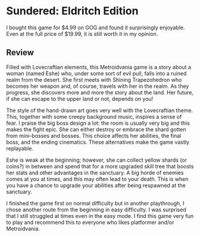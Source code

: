 # Sundered: Eldritch Edition

I bought this game for $4.99 on GOG and found it surprisingly enjoyable. Even at the full price of $19.99, it is still worth it in my opinion.

## Review

Filled with Lovecraftian elements, this Metroidvania game is a story about a woman (named Eshe) who, under some sort of evil pull, falls into a ruined realm from the desert. She first meets with Shining Trapezohedron who becomes her weapon and, of course, travels with her in the realm. As they progress, she discovers more and more the story about the land. Her future, if she can escape to the upper land or not, depends on you!

The style of the hand-drawn art goes very well with the Lovecraftian theme. This, together with some creepy background music, inspires a sense of fear. I praise the big boss design a lot: the room is usually very big and this makes the fight epic. She can either destroy or embrace the shard gotten from mini-bosses and bosses. This choice affects her abilities, the final boss, and the ending cinematics. These alternatives make the game vastly replayable.

Eshe is weak at the beginning; however, she can collect yellow shards (or coins?) in between and spend that for a more upgraded skill tree that boosts her stats and other advantages in the sanctuary. A big horde of enemies comes at you at times, and this may often lead to your death. This is when you have a chance to upgrade your abilities after being respawned at the sanctuary.

I finished the game first on normal difficulty but in another playthrough, I chose another route from the beginning in easy difficulty. I was surprised that I still struggled at times even in the easy mode. I find this game very fun to play and recommend this to everyone who likes platformer and/or Metroidvania.
